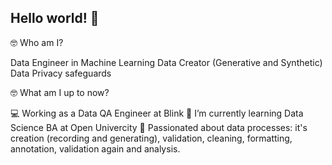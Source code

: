 ## Hello world! 👋

🤓 Who am I?

Data Engineer in Machine Learning
Data Creator (Generative and Synthetic) 
Data Privacy safeguards

🤓 What am I up to now?

💻 Working as a Data QA Engineer at Blink
📖 I’m currently learning Data Science BA at Open Univercity 
🌱 Passionated about data processes: it's creation (recording and generating), validation, cleaning, formatting, annotation, validation again and analysis. 

